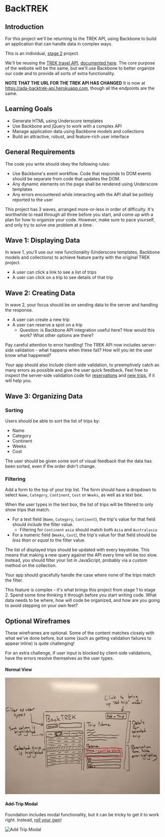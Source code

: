 # BackTREK

## Introduction

For this project we'll be returning to the TREK API, using Backbone to build an application that can handle data in complex ways.

This is an individual, [stage 2](https://github.com/Ada-Developers-Academy/pedagogy/blob/master/rule-of-three.md#stage-2) project.

We'll be reusing the [TREK travel API](https://ada-backtrek-api.herokuapp.com/trips), [documented here](https://github.com/AdaGold/trip_api). The core purpose of the website will be the same, but we'll use Backbone to better organize our code and to provide all sorts of extra functionality.

**NOTE THAT THE URL FOR THE TREK API HAS CHANGED** It is now at https://ada-backtrek-api.herokuapp.com, though all the endpoints are the same.

## Learning Goals

- Generate HTML using Underscore templates
- Use Backbone and jQuery to work with a complex API
- Manage application data using Backbone models and collections
- Build an attractive, robust, and feature-rich user interface

## General Requirements

The code you write should obey the following rules:

- Use Backbone's event workflow. Code that responds to DOM events should be separate from code that updates the DOM.
- Any dynamic elements on the page shall be rendered using Underscore templates
- Any errors encountered while interacting with the API shall be politely reported to the user

This project has 3 waves, arranged more-or-less in order of difficulty. It's worthwhile to read through all three before you start, and come up with a plan for how to organize your code. However, make sure to pace yourself, and only try to solve one problem at a time.

## Wave 1: Displaying Data

In wave 1, you'll use our new functionality (Underscore templates, Backbone models and collections) to achieve feature parity with the original TREK project.

- A user can click a link to see a list of trips
- A user can click on a trip to see details of that trip

## Wave 2: Creating Data

In wave 2, your focus should be on sending data to the server and handling the response.

- A user can create a new trip
- A user can reserve a spot on a trip
  - Question: is Backbone API integration useful here? How would this work? What other options are there?

Pay careful attention to error handling! The TREK API now includes server-side validation - what happens when these fail? How will you let the user know what happened?

Your app should also include client-side validation, to preemptively catch as many errors as possible and give the user quick feedback. Feel free to inspect the server-side validation code for [reservations](https://github.com/AdaGold/trip_api/blob/master/app/models/trip.rb) and [new trips](https://github.com/AdaGold/trip_api/blob/master/app/models/trip_reservation.rb), if it will help you.

## Wave 3: Organizing Data

### Sorting

Users should be able to sort the list of trips by:

- Name
- Category
- Continent
- Weeks
- Cost

The user should be given some sort of visual feedback that the data has been sorted, even if the order didn't change.

### Filtering

Add a form to the top of your trip list. The form should have a dropdown to select `Name`, `Category`, `Continent`, `Cost` or `Weeks`, as well as a text box.

When the user types in the text box, the list of trips will be filtered to only show trips that match.
- For a text field (`Name`, `Category`, `Continent`), the trip's value for that field should _include_ the filter value.
  - Filtering for `Continent` `asia` should match both `Asia` and `Australasia`
- For a numeric field (`Weeks`, `Cost`), the trip's value for that field should be _less than or equal to_ the filter value.

The list of displayed trips should be updated with every keystroke. This means that making a new query against the API every time will be too slow. Instead, you should filter your list in JavaScript, probably via a custom method on the collection.

Your app should gracefully handle the case where none of the trips match the filter.

This feature is complex - it's what brings this project from stage 1 to stage 2. Spend some time thinking it through before you start writing code. What data needs to be where, how will code be organized, and how are you going to avoid stepping on your own feet?

## Optional Wireframes

These wireframes are optional. Some of the content matches closely with what we've done before, but some (such as getting validation failures to appear inline) is quite challenging!

For an extra challenge, if user input is blocked by client-side validations, have the errors resolve themselves as the user types.

#### Normal View

![Normal View](images/wireframe.jpg)

#### Add-Trip Modal

Foundation includes modal functionality, but it can be tricky to get it to work right. Instead, [roll your own](https://www.w3schools.com/howto/howto_css_modals.asp)!

![Add Trip Modal](images/wireframe-modal.png)

